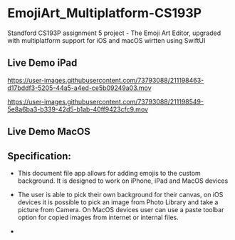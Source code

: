 # EmojiArt_Multiplatform-CS193P
Standford CS193P assignment 5 project - The Emoji Art Editor, upgraded with multiplatform support for iOS and macOS wirtten using SwiftUI

## Live Demo iPad

https://user-images.githubusercontent.com/73793088/211198463-d17bddf3-5205-44a5-a4ed-ce5b09249a03.mov

https://user-images.githubusercontent.com/73793088/211198549-5e8a6ba3-b339-42d5-b1ab-40ff9423cfc9.mov

## Live Demo MacOS



## Specification:

- This document file app allows for adding emojis to the custom background. It is designed to work on iPhone, iPad and MacOS devices

- The user is able to pick their own background for their canvas, on iOS devices it is possible to pick an image from Photo Library and take a picture from Camera. On MacOS devices user can use a paste toolbar option for copied images from internet or internal files.

-
